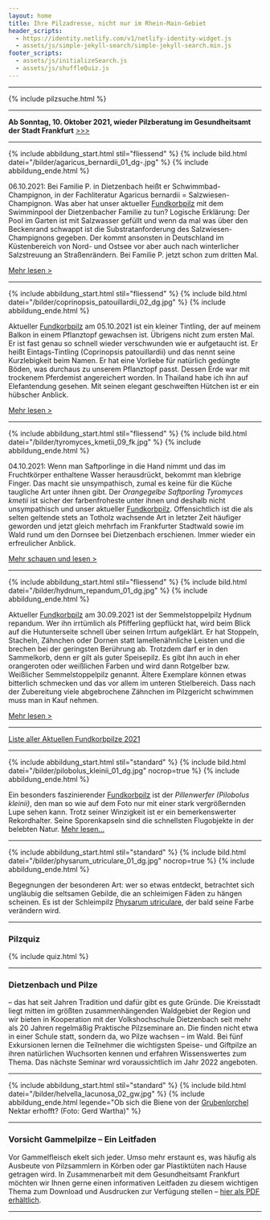 ```yaml
---
layout: home
title: Ihre Pilzadresse, nicht nur im Rhein-Main-Gebiet
header_scripts:
  - https://identity.netlify.com/v1/netlify-identity-widget.js
  - assets/js/simple-jekyll-search/simple-jekyll-search.min.js
footer_scripts:
  - assets/js/initializeSearch.js
  - assets/js/shuffleQuiz.js
---
```

- - -

{% include pilzsuche.html %}

- - -

**Ab Sonntag, 10. Oktober 2021, wieder Pilzberatung im Gesundheitsamt der Stadt Frankfurt**  [\>>>](/pilzberatung)

- - -

{% include abbildung_start.html stil="fliessend" %}
{% include bild.html datei="/bilder/agaricus_bernardii_01_dg-.jpg" %}
{% include abbildung_ende.html %}

06.10.2021: Bei Familie P. in Dietzenbach heißt er Schwimmbad-Champignon, in der Fachliteratur Agaricus bernardii = Salzwiesen-Champignon. Was aber hat unser aktueller [Fundkorbpilz](AA "Glossar-") mit dem Swimminpool der Dietzenbacher Familie zu tun? Logische Erklärung: Der Pool im Garten ist mit Salzwasser gefüllt und wenn da mal was über den Beckenrand schwappt ist die Substratanforderung des Salzwiesen-Champignons gegeben. Der kommt ansonsten in Deutschland im Küstenbereich von Nord- und Ostsee vor aber auch nach winterlicher Salzstreuung an Straßenrändern. Bei Familie P. jetzt schon zum dritten Mal. 

[Mehr lesen >](/pilze/agaricus-bernardii-salzwiesen-egerling)

<div style="clear:  both"></div>

- - -

{% include abbildung_start.html stil="fliessend" %}
{% include bild.html datei="/bilder/coprinopsis_patouillardii_02_dg.jpg" %}
{% include abbildung_ende.html %}

Aktueller [Fundkorbpilz](AA "Glossar-") am 05.10.2021 ist ein kleiner Tintling, der auf meinem Balkon in einem Pflanztopf gewachsen ist. Übrigens nicht zum ersten Mal. Er ist fast genau so schnell wieder verschwunden wie er aufgetaucht ist. Er heißt Eintags-Tintling (Coprinopsis patouillardii) und das nennt seine Kurzlebigkeit beim Namen. Er hat eine Vorliebe für natürlich gedüngte Böden, was durchaus zu unserem Pflanztopf passt. Dessen Erde war mit trockenem Pferdemist angereichert worden. In Thailand habe ich ihn auf Elefantendung gesehen. Mit seinen elegant geschweiften Hütchen ist er ein hübscher Anblick.

[Mehr lesen >](/pilze/coprinopsis-patouillardii-eintags-tintling)

<div style="clear:  both"></div>

- - -

{% include abbildung_start.html stil="fliessend" %}
{% include bild.html datei="/bilder/tyromyces_kmetii_09_fk.jpg" %}
{% include abbildung_ende.html %}

04.10.2021:  Wenn man Saftporlinge in die Hand nimmt und das im Fruchtkörper enthaltene Wasser herausdrückt, bekommt man klebrige Finger. Das macht sie unsympathisch, zumal es keine für die Küche taugliche Art unter ihnen gibt. Der *Orangegelbe Saftporling Tyromyces kmetii* ist sicher der farbenfroheste unter ihnen und deshalb nicht unsympathisch und unser aktueller [Fundkorbpilz](AA "Glossar-"). Offensichtlich ist die als selten geltende stets an Totholz wachsende Art in letzter Zeit häufiger geworden und jetzt gleich mehrfach im Frankfurter Stadtwald sowie im Wald rund um den Dornsee bei Dietzenbach erschienen. Immer wieder ein erfreulicher Anblick.

[Mehr schauen und lesen >](/pilze/tyromyces-kmetii-orangegelber-saftporling)

<div style="clear:  both"></div>

- - -

{% include abbildung_start.html stil="fliessend" %}
{% include bild.html datei="/bilder/hydnum_repandum_01_dg.jpg" %}
{% include abbildung_ende.html %}

Aktueller [Fundkorbpilz](AA "Glossar-") am 30.09.2021 ist der Semmelstoppelpilz Hydnum repandum. Wer ihn irrtümlich als Pfifferling gepflückt hat, wird beim Blick auf die Hutunterseite schnell über seinen Irrtum aufgeklärt. Er hat Stoppeln, Stacheln, Zähnchen oder Dornen statt lamellenähnliche Leisten und die brechen bei der geringsten Berührung ab. Trotzdem darf er in den Sammelkorb, denn er gilt als guter Speisepilz. Es gibt ihn auch in eher orangeroten oder weißlichen Farben und wird dann Rotgelber bzw. Weißlicher Semmelstoppelpilz genannt. Ältere Exemplare können etwas bitterlich schmecken und das vor allem im unteren Stielbereich. Dass nach der Zubereitung viele abgebrochene Zähnchen im Pilzgericht schwimmen muss man in Kauf nehmen. 

[Mehr lesen >](/pilze/hydnum-repandum-semmelstoppelpilz)

<div style="clear:  both"></div>

- - -

[Liste aller Aktuellen Fundkorbpilze 2021](/artikel/liste-aller-aktuellen-fundkorbpilze-2021.html)

- - -

{% include abbildung_start.html stil="standard" %}
{% include bild.html datei="/bilder/pilobolus_kleinii_01_dg.jpg" nocrop=true %}
{% include abbildung_ende.html %}

Ein besonders faszinierender [Fundkorbpilz](AA "Glossar-") ist der *Pillenwerfer (Pilobolus kleinii)*, den man so wie auf dem Foto nur mit einer stark vergrößernden Lupe sehen kann. Trotz seiner Winzigkeit ist er ein bemerkenswerter Rekordhalter. Seine Sporenkapseln sind die schnellsten Flugobjekte in der belebten Natur. [Mehr lesen...](/pilze/pilobolus-kleinii-pillenwerfer)

- - -

{% include abbildung_start.html stil="standard" %}
{% include bild.html datei="/bilder/physarum_utriculare_01_dg.jpg" nocrop=true %}
{% include abbildung_ende.html %}

Begegnungen der besonderen Art: wer so etwas entdeckt, betrachtet sich ungläubig die seltsamen Gebilde, die an schleimigen Fäden zu hängen scheinen. Es ist der Schleimpilz [Physarum utriculare](/pilze/physarum-utriculare-fadenfruchtschleimpilz), der bald seine Farbe verändern wird.

- - -

### Pilzquiz

{% include quiz.html %}

- - -

### Dietzenbach und Pilze

– das hat seit Jahren Tradition und dafür gibt es gute Gründe. Die Kreisstadt liegt mitten im größten zusammenhängenden Waldgebiet der Region und wir bieten in Kooperation mit der Volkshochschule Dietzenbach seit mehr als 20 Jahren regelmäßig Praktische Pilzseminare an. Die finden nicht etwa in einer Schule statt, sondern da, wo Pilze wachsen – im Wald. Bei fünf Exkursionen lernen die Teilnehmer die wichtigsten Speise- und Giftpilze an ihren natürlichen Wuchsorten kennen und erfahren Wissenswertes zum Thema. Das nächste Seminar wrd voraussichtlich im Jahr 2022 angeboten.  

- - -

{% include abbildung_start.html stil="standard" %}
{% include bild.html datei="/bilder/helvella_lacunosa_02_gw.jpg" %}
{% include abbildung_ende.html legende="Ob sich die Biene von der <a href='/pilze/helvella-lacunosa-grubenlorchel'>Grubenlorchel</a> Nektar erhofft?  (Foto: Gerd Wartha)" %}

- - -

### Vorsicht Gammelpilze – Ein Leitfaden

Vor Gammelfleisch ekelt sich jeder. Umso mehr erstaunt es, was häufig als Ausbeute von Pilzsammlern in Körben oder gar Plastiktüten nach Hause getragen wird. In Zusammenarbeit mit dem Gesundheitsamt Frankfurt möchten wir Ihnen gerne einen informativen Leitfaden zu diesem wichtigen Thema zum Download und Ausdrucken zur Verfügung stellen – [hier als PDF erhältlich](/assets/docs/Fundkorb.de-Gammelpilze.pdf).

- - -